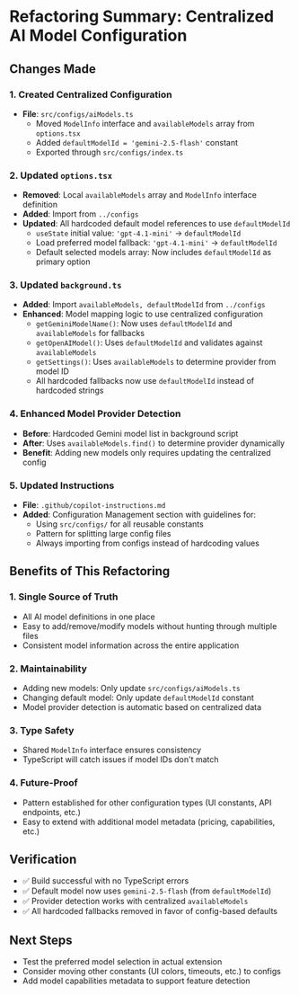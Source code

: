 # Refactoring Summary: Centralized AI Model Configuration

## Changes Made

### 1. Created Centralized Configuration
- **File**: `src/configs/aiModels.ts`
  - Moved `ModelInfo` interface and `availableModels` array from `options.tsx`
  - Added `defaultModelId = 'gemini-2.5-flash'` constant
  - Exported through `src/configs/index.ts`

### 2. Updated `options.tsx`
- **Removed**: Local `availableModels` array and `ModelInfo` interface definition
- **Added**: Import from `../configs`
- **Updated**: All hardcoded default model references to use `defaultModelId`
  - `useState` initial value: `'gpt-4.1-mini'` → `defaultModelId`
  - Load preferred model fallback: `'gpt-4.1-mini'` → `defaultModelId`
  - Default selected models array: Now includes `defaultModelId` as primary option

### 3. Updated `background.ts`
- **Added**: Import `availableModels, defaultModelId` from `../configs`
- **Enhanced**: Model mapping logic to use centralized configuration
  - `getGeminiModelName()`: Now uses `defaultModelId` and `availableModels` for fallbacks
  - `getOpenAIModel()`: Uses `defaultModelId` and validates against `availableModels`
  - `getSettings()`: Uses `availableModels` to determine provider from model ID
  - All hardcoded fallbacks now use `defaultModelId` instead of hardcoded strings

### 4. Enhanced Model Provider Detection
- **Before**: Hardcoded Gemini model list in background script
- **After**: Uses `availableModels.find()` to determine provider dynamically
- **Benefit**: Adding new models only requires updating the centralized config

### 5. Updated Instructions
- **File**: `.github/copilot-instructions.md`
- **Added**: Configuration Management section with guidelines for:
  - Using `src/configs/` for all reusable constants
  - Pattern for splitting large config files
  - Always importing from configs instead of hardcoding values

## Benefits of This Refactoring

### 1. **Single Source of Truth**
- All AI model definitions in one place
- Easy to add/remove/modify models without hunting through multiple files
- Consistent model information across the entire application

### 2. **Maintainability**
- Adding new models: Only update `src/configs/aiModels.ts`
- Changing default model: Only update `defaultModelId` constant
- Model provider detection is automatic based on centralized data

### 3. **Type Safety**
- Shared `ModelInfo` interface ensures consistency
- TypeScript will catch issues if model IDs don't match

### 4. **Future-Proof**
- Pattern established for other configuration types (UI constants, API endpoints, etc.)
- Easy to extend with additional model metadata (pricing, capabilities, etc.)

## Verification
- ✅ Build successful with no TypeScript errors
- ✅ Default model now uses `gemini-2.5-flash` (from `defaultModelId`)
- ✅ Provider detection works with centralized `availableModels`
- ✅ All hardcoded fallbacks removed in favor of config-based defaults

## Next Steps
- Test the preferred model selection in actual extension
- Consider moving other constants (UI colors, timeouts, etc.) to configs
- Add model capabilities metadata to support feature detection
